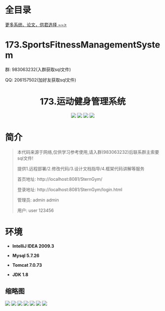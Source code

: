 # 全目录

[更多系统、论文，供君选择 ~~>](https://www.yuque.com/wisebit/blog)

# 173.SportsFitnessManagementSystem

<p>群: 983063232(入群获取sql文件)</p>
<p>QQ: 206157502(加好友获取sql文件)</p>

<p><h1 align="center">173.运动健身管理系统</h1></p>





<p align="center">
	<img src="https://img.shields.io/badge/jdk-1.8-orange.svg"/>
    <img src="https://img.shields.io/badge/spring-5.x-lightgrey.svg"/>
    <img src="https://img.shields.io/badge/springmvc-3.x-blue.svg"/>
    <img src="https://img.shields.io/badge/mybatis-5.x-yellow.svg"/>
</p>

# 简介

> 本代码来源于网络,仅供学习参考使用,请入群(983063232)后联系群主索要sql文件!
>
> 提供1.远程部署/2.修改代码/3.设计文档指导/4.框架代码讲解等服务
> 
> 首页地址: http://localhost:8081/SternGym/
> 
> 登录地址: http://localhost:8081/SternGym/login.html
> 
> 管理员: admin  admin
> 
> 用户: user 123456
> 


# 环境

- <b>IntelliJ IDEA 2009.3</b>

- <b>Mysql 5.7.26</b>

- <b>Tomcat 7.0.73</b>

- <b>JDK 1.8</b>




## 缩略图

![](https://bitwise.oss-cn-heyuan.aliyuncs.com/2024/9/10/472b8a2e-7266-4eb7-9405-d34276bde054.png)
![](https://bitwise.oss-cn-heyuan.aliyuncs.com/2024/9/10/bfbf12ea-6596-4080-8ddf-aaeedeb3ad0d.png)
![](https://bitwise.oss-cn-heyuan.aliyuncs.com/2024/9/10/a8650d09-b85b-4109-b9ef-fcc757411f8c.png)
![](https://bitwise.oss-cn-heyuan.aliyuncs.com/2024/9/10/36976fa1-82ab-4799-898b-94e043135d04.png)
![](https://bitwise.oss-cn-heyuan.aliyuncs.com/2024/9/10/014ab85c-c227-4873-831b-796038499bac.png)
![](https://bitwise.oss-cn-heyuan.aliyuncs.com/2024/9/10/56a7163d-a4b6-4587-809a-e28b5bd9d190.png)
![](https://bitwise.oss-cn-heyuan.aliyuncs.com/2024/9/10/0d53c854-0ed1-4b23-894a-97ab88f1ec3f.png)





